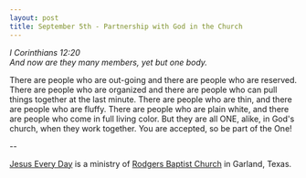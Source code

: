 ```yaml
---
layout: post
title: September 5th - Partnership with God in the Church
---
```


_I Corinthians 12:20  
And now are they many members, yet but one body._

There are people who are out-going and there are people who are
reserved. There are people who are organized and there are people who
can pull things together at the last minute. There are people who are
thin, and there are people who are fluffy. There are people who are
plain white, and there are people who come in full living color. But
they are all ONE, alike, in God's church, when they work together.
You are accepted, so be part of the One!

 --

<a href=http://jesuseveryday.net>Jesus Every Day</a> is a ministry of <a href=http://rodgersbaptist.net>Rodgers Baptist Church</a> in Garland, Texas.
